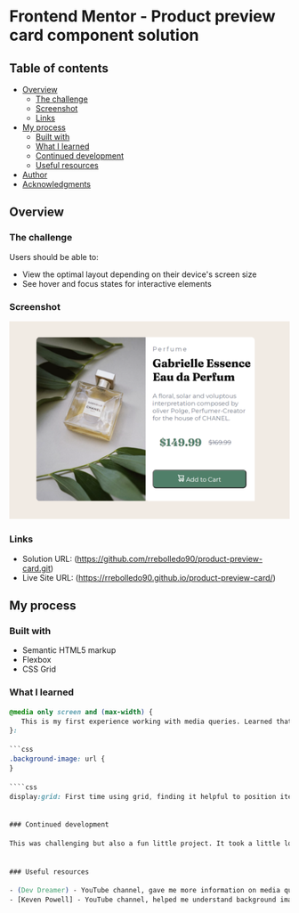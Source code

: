 # Frontend Mentor - Product preview card component solution

## Table of contents

- [Overview](#overview)
  - [The challenge](#the-challenge)
  - [Screenshot](#screenshot)
  - [Links](#links)
- [My process](#my-process)
  - [Built with](#built-with)
  - [What I learned](#what-i-learned)
  - [Continued development](#continued-development)
  - [Useful resources](#useful-resources)
- [Author](#author)
- [Acknowledgments](#acknowledgments)

## Overview

### The challenge

Users should be able to:

- View the optimal layout depending on their device's screen size
- See hover and focus states for interactive elements

### Screenshot

![](desktop-screenshot.png)

### Links

- Solution URL: (https://github.com/rrebolledo90/product-preview-card.git)
- Live Site URL: (https://rrebolledo90.github.io/product-preview-card/)

## My process

### Built with

- Semantic HTML5 markup
- Flexbox
- CSS Grid

### What I learned

````css
@media only screen and (max-width) {
   This is my first experience working with media queries. Learned that this can be used to adapt your website on screen size across various devices. This can be overused, therefore it's important to make your site as reponsive as possible, however, @media can be very helpful.
}: 
  
```css 
.background-image: url {
} 

````css
display:grid: First time using grid, finding it helpful to position items. 


### Continued development

This was challenging but also a fun little project. It took a little longer than I anticipated. When I first looked at the challenge I thought it would be fairly easy as I thought I only had to create a desktop version, but little did I know the challenge also needed to be responsive to various screen sizes. As a result, I had to research a few new concepts that I was not familiar with such as rem and em. The most time consuming was the @media queries. I finally got that to work. When I adapt the screen size to below 600px, the layout changes from a horizontal to vertical landscape, which I think is really cool. If you look closely, you will notice that the bottom left mobile background image is rounded. I am not sure why, but I did not specify this in my @media code. I think it is inheriting this from horizontal landscape code, I could not figure out how to resolve this. I also had to use flexbox with my vertical landscape because the grid display I originally used was being overridden, when I looked closer I noticed that the width was changing to my desktop.jpeg image, which was shifting my mobile.jpeg image. I could not figure out how to solve this as well. I think It might have to do with some inheritance, but I was able to fix it by utilizing flexbox.


### Useful resources

- (Dev Dreamer) - YouTube channel, gave me more information on media queries and also background images.
- [Keven Powell] - YouTube channel, helped me understand background images a little more, and also responsive units. 
